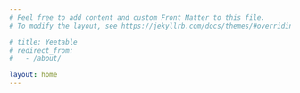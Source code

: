 ```yaml
---
# Feel free to add content and custom Front Matter to this file.
# To modify the layout, see https://jekyllrb.com/docs/themes/#overriding-theme-defaults

# title: Yeetable
# redirect_from:
#   - /about/

layout: home
---
```

